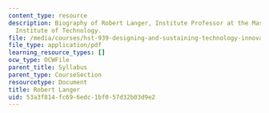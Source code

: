 ```yaml
---
content_type: resource
description: Biography of Robert Langer, Institute Professor at the Massachusetts
  Institute of Technology.
file: /media/courses/hst-939-designing-and-sustaining-technology-innovation-for-global-health-practice-spring-2008/53a3f814fc696edc1bf057d32b03d9e2_robert_bio.pdf
file_type: application/pdf
learning_resource_types: []
ocw_type: OCWFile
parent_title: Syllabus
parent_type: CourseSection
resourcetype: Document
title: Robert Langer
uid: 53a3f814-fc69-6edc-1bf0-57d32b03d9e2
---
```

